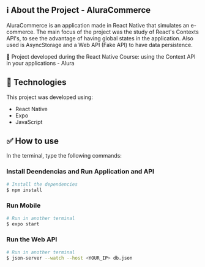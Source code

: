 ## :information_source: About the Project - AluraCommerce

AluraCommerce is an application made in React Native that simulates an e-commerce. The main focus of the project was the study of React's Contexts API's, to see the advantage of having global states in the application. Also used is AsyncStorage and a Web API (Fake API) to have data persistence.

:book: Project developed during the React Native Course: using the Context API in your applications - Alura

## 🚀 Technologies

This project was developed using:

-   React Native
-   Expo
-   JavaScript

## :white_check_mark: How to use

In the terminal, type the following commands:

### Install Deendencias and Run Application and API

```bash
# Install the dependencies
$ npm install
```

### Run Mobile

```bash
# Run in another terminal
$ expo start
```

### Run the Web API

```bash
# Run in another terminal
$ json-server --watch --host <YOUR_IP> db.json
```
